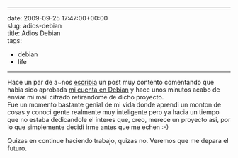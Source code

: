 
---
date: 2009-09-25 17:47:00+00:00  
slug: adios-debian  
title: Adios Debian  
tags:  
- debian
- life  

---
  
Hace un par de a~nos [escribia](_posts/2009-09-25-todo-list-before-2012.markdown) un post muy contento comentando que habia sido aprobada [mi cuenta en Debian](https://nm.debian.org/public/person/mauro) y hace unos minutos acabo de enviar mi mail cifrado retirandome de dicho proyecto.  
Fue un momento bastante genial de mi vida donde aprendi un monton de cosas y conoci gente realmente muy inteligente pero ya hacia un tiempo que no estaba dedicandole el interes que, creo, merece un proyecto asi, por lo que simplemente decidi irme antes que me echen :-)
  
Quizas en continue haciendo trabajo, quizas no. Veremos que me depara el futuro.
